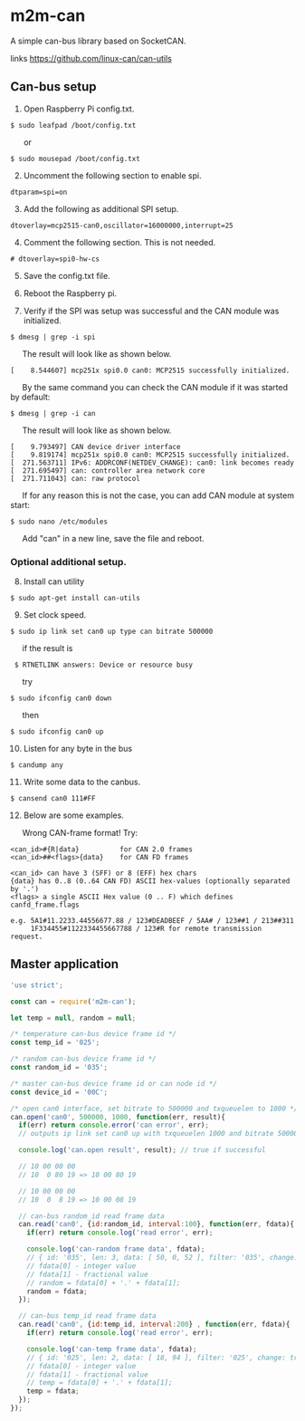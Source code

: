 # m2m-can
A simple can-bus library based on SocketCAN.

links
https://github.com/linux-can/can-utils

## Can-bus setup

1. Open Raspberry Pi config.txt.
~~~
$ sudo leafpad /boot/config.txt
~~~
    
&nbsp;&nbsp;&nbsp;&nbsp;&nbsp;&nbsp;or

~~~
$ sudo mousepad /boot/config.txt
~~~

2. Uncomment the following section to enable spi.

`dtparam=spi=on`

3. Add the following as additional SPI setup.

  `dtoverlay=mcp2515-can0,oscillator=16000000,interrupt=25`

4. Comment the following section. This is not needed.

 `# dtoverlay=spi0-hw-cs`

5. Save the config.txt file.

6. Reboot the Raspberry pi.

7. Verify if the SPI was setup was successful and the CAN module was initialized.
~~~
$ dmesg | grep -i spi
~~~
&ensp;&ensp;&ensp;The result will look like as shown below.
~~~
[    8.544607] mcp251x spi0.0 can0: MCP2515 successfully initialized.
~~~
&ensp;&ensp;&ensp;By the same command you can check the CAN module if it was started by default:
~~~
$ dmesg | grep -i can
~~~
&ensp;&ensp;&ensp;The result will look like as shown below.
~~~
[    9.793497] CAN device driver interface
[    9.819174] mcp251x spi0.0 can0: MCP2515 successfully initialized.
[  271.563711] IPv6: ADDRCONF(NETDEV_CHANGE): can0: link becomes ready
[  271.695497] can: controller area network core
[  271.711043] can: raw protocol
~~~

&ensp;&ensp;&ensp;If for any reason this is not the case, you can add CAN module at system start:
~~~
$ sudo nano /etc/modules
~~~
&ensp;&ensp;&ensp;Add "can" in a new line, save the file and reboot.

### Optional additional setup.
8. Install can utility
~~~
$ sudo apt-get install can-utils
~~~
9. Set clock speed.
~~~
$ sudo ip link set can0 up type can bitrate 500000
~~~
&ensp;&ensp;&ensp;if the result is
~~~
 $ RTNETLINK answers: Device or resource busy
~~~
&ensp;&ensp;&ensp;try
~~~
$ sudo ifconfig can0 down
~~~
&ensp;&ensp;&ensp;then
~~~
$ sudo ifconfig can0 up
~~~
10. Listen for any byte in the bus
~~~
$ candump any
~~~
11. Write some data to the canbus.
~~~
$ cansend can0 111#FF
~~~
12. Below are some examples.

&ensp;&ensp;&ensp;Wrong CAN-frame format! Try:
~~~
<can_id>#{R|data}          for CAN 2.0 frames
<can_id>##<flags>{data}    for CAN FD frames
~~~
~~~
<can_id> can have 3 (SFF) or 8 (EFF) hex chars
{data} has 0..8 (0..64 CAN FD) ASCII hex-values (optionally separated by '.')
<flags> a single ASCII Hex value (0 .. F) which defines canfd_frame.flags

e.g. 5A1#11.2233.44556677.88 / 123#DEADBEEF / 5AA# / 123##1 / 213##311
     1F334455#1122334455667788 / 123#R for remote transmission request.
~~~


## Master application

```js
'use strict';

const can = require('m2m-can');

let temp = null, random = null;

/* temperature can-bus device frame id */
const temp_id = '025';

/* random can-bus device frame id */
const random_id = '035';

/* master can-bus device frame id or can node id */
const device_id = '00C';

/* open can0 interface, set bitrate to 500000 and txqueuelen to 1000 */
can.open('can0', 500000, 1000, function(err, result){
  if(err) return console.error('can error', err);
  // outputs ip link set can0 up with txqueuelen 1000 and bitrate 500000 - success

  console.log('can.open result', result); // true if successful

  // 10 00 00 00
  // 10  0 80 19 => 10 00 80 19

  // 10 00 00 00
  // 10  0  8 19 => 10 00 08 19

  // can-bus random_id read frame data
  can.read('can0', {id:random_id, interval:100}, function(err, fdata){
    if(err) return console.log('read error', err);

    console.log('can-random frame data', fdata);
    // { id: '035', len: 3, data: [ 50, 0, 52 ], filter: '035', change: true }   
    // fdata[0] - integer value
    // fdata[1] - fractional value    
    // random = fdata[0] + '.' + fdata[1];
    random = fdata;
  });

  // can-bus temp_id read frame data 	
  can.read('can0', {id:temp_id, interval:200} , function(err, fdata){
    if(err) return console.log('read error', err);

    console.log('can-temp frame data', fdata);
	// { id: '025', len: 2, data: [ 18, 94 ], filter: '025', change: true }
    // fdata[0] - integer value
    // fdata[1] - fractional value    
    // temp = fdata[0] + '.' + fdata[1];
    temp = fdata;
  });
});
```
